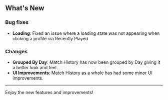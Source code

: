 ## What's New

### Bug fixes
- **Loading**: Fixed an issue where a loading state was not appearing when clicking a profile via Recently Played

### Changes
- **Grouped By Day**: Match History has now been grouped by Day giving it a better look and feel.
- **UI Improvements**: Match History as a whole has had some minor UI improvements.
---

Enjoy the new features and improvements!

